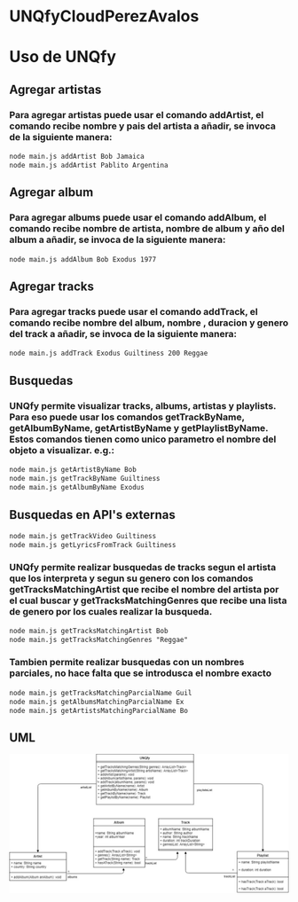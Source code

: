 # UNQfyCloudPerezAvalos

# Uso de UNQfy
## Agregar artistas
### Para agregar artistas puede usar el comando addArtist, el comando recibe nombre y pais del artista a añadir, se invoca de la siguiente manera:

    node main.js addArtist Bob Jamaica
    node main.js addArtist Pablito Argentina

## Agregar album
### Para agregar albums puede usar el comando addAlbum, el comando recibe nombre de artista, nombre de album y año del album a añadir, se invoca de la siguiente manera:

    node main.js addAlbum Bob Exodus 1977

## Agregar tracks
### Para agregar tracks puede usar el comando addTrack, el comando recibe  nombre del album, nombre , duracion y genero del track a añadir, se invoca de la siguiente manera:

    node main.js addTrack Exodus Guiltiness 200 Reggae

## Busquedas
### UNQfy permite visualizar tracks, albums, artistas y playlists. Para eso puede usar los comandos getTrackByName, getAlbumByName, getArtistByName y getPlaylistByName. Estos comandos tienen como unico parametro el nombre del objeto a visualizar. e.g.:

    node main.js getArtistByName Bob
    node main.js getTrackByName Guiltiness
    node main.js getAlbumByName Exodus

## Busquedas en API's externas

    node main.js getTrackVideo Guiltiness
    node main.js getLyricsFromTrack Guiltiness

### UNQfy permite realizar busquedas de tracks segun el artista que los interpreta y segun su genero con los comandos getTracksMatchingArtist que recibe el nombre del artista por el cual buscar y getTracksMatchingGenres que recibe una lista de genero por los cuales realizar la busqueda.

    node main.js getTracksMatchingArtist Bob
    node main.js getTracksMatchingGenres "Reggae"

### Tambien permite realizar busquedas con un nombres parciales, no hace falta que se introdusca el nombre exacto

    node main.js getTracksMatchingParcialName Guil
    node main.js getAlbumsMatchingParcialName Ex
    node main.js getArtistsMatchingParcialName Bo

## UML 

![UML](./UNQfy.jpg)
